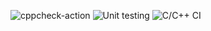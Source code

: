 
![cppcheck-action](https://github.com/Stepin104841/Mini-Project/workflows/cppcheck-action/badge.svg?branch=main)
![Unit testing](https://github.com/Stepin104841/Mini-Project/workflows/Unit%20testing/badge.svg?branch=main)
![C/C++ CI](https://github.com/Stepin104841/Mini-Project/workflows/C/C++%20CI/badge.svg?branch=main)
